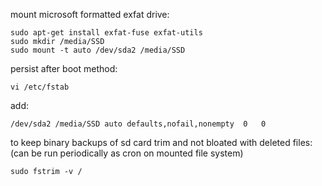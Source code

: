 mount microsoft formatted exfat drive:

```
sudo apt-get install exfat-fuse exfat-utils
sudo mkdir /media/SSD
sudo mount -t auto /dev/sda2 /media/SSD

```

persist after boot method:
```
vi /etc/fstab
```
add:

```
/dev/sda2 /media/SSD auto defaults,nofail,nonempty  0   0
```
to keep binary backups of sd card trim and not bloated with deleted files:
(can be run periodically as cron on mounted file system)
```
sudo fstrim -v /
```
